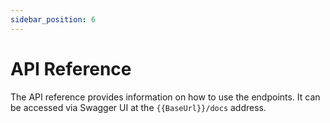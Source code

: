```yaml
---
sidebar_position: 6
---
```

# API Reference

The API reference provides information on how to use the endpoints. It can be accessed via Swagger UI at the `{{BaseUrl}}/docs` address.
